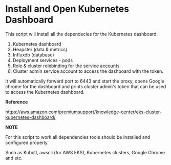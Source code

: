 # Install and Open Kubernetes Dashboard


This script will install all the dependecies for the Kubernetes dashboard:

1. Kubernetes dashboard
2. Heapster (data & metrics)
3. Influxdb (database)
3. Deployment services - pods
4. Role & cluster rolebinding for the service accounts
5. Cluster admin service account to access the dashboard with the token.

It will automatically forward port to 6443 and start the proxy, opens Google chrome for the dashboard and prints cluster admin's token that can be used to access the Kubernetes dashboard.

**Reference**

https://aws.amazon.com/premiumsupport/knowledge-center/eks-cluster-kubernetes-dashboard/

**NOTE**

For this script to work all dependencies tools should be installed and configured properly. 

Such as Kubctl, awscli (for AWS EKS), Kubernetes clusters, Google Chrome and etc. 
